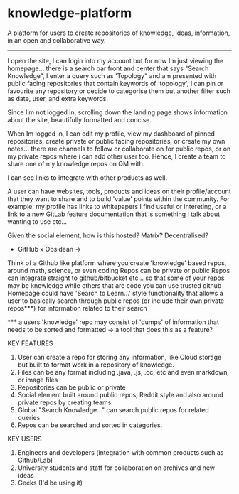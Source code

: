 # knowledge-platform

A platform for users to create repositories of knowledge, ideas, information, in an open and collaborative way.

---

I open the site, I can login into my account but for now Im just viewing the homepage… there is a search bar front and center that says "Search Knowledge", I enter a query such as 'Topology" and am presented with public facing repositories that contain keywords of 'topology', I can pin or favourite any repository or decide to categorise them but another filter such as date, user, and extra keywords.

Since I’m not logged in, scrolling down the landing page shows information about the site, beautifully formatted and concise.

When Im logged in, I can edit my profile, view my dashboard of pinned repositories, create private or public facing repositories, or create my own notes… there are channels to follow or collaborate on for public repos, or on my private repos where i can add other user too. Hence, I create a team to share one of my knowledge repos on QM with.

I can see links to integrate with other products as well.

A user can have websites, tools, products and ideas on their profile/account that they want to share and to build 'value' points within the community. For example, my profile has links to whitepapers I find useful or intereting, or a link to a new GitLab feature documentation that is something I talk about wanting to use etc...

Given the social element, how is this hosted? Matrix? Decentralised?

- GitHub x Obsidean ->

Think of a Github like platform where you create 'knowledge' based repos, around math, science, or even coding
Repos can be private or public
Repos can integrate straight to github/bitbucket etc... so that some of your repos may be knowledge while others that are code you can use trusted github
Homepage could have 'Search to Learn...' style functionality that allows a user to basically search through public repos (or include their own private repos\*\*\*) for information related to their search

\*\*\* a users 'knowledge' repo may consist of 'dumps' of information that needs to be sorted and formatted -> a tool that does this as a feature?

KEY FEATURES

1. User can create a repo for storing any information, like Cloud storage but built to format work in a repository of knowledge.
2. Files can be any format including .java, .js, .cc, etc and even markdown, or image files
3. Repositories can be public or private
4. Social element built around public repos, Reddit style and also around private repos by creating teams.
5. Global "Search Knowledge..." can search public repos for related queries
6. Repos can be searched and sorted in categories.

KEY USERS

1. Engineers and developers (integration with common products such as Github/Lab)
2. University students and staff for collaboration on archives and new ideas
3. Geeks (I'd be using it)
